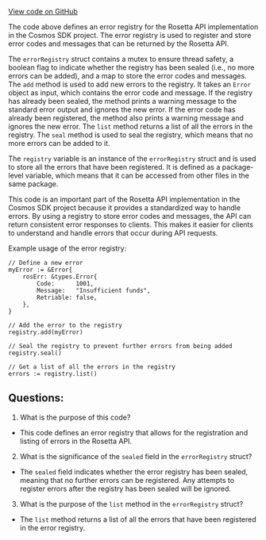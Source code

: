[View code on GitHub](https://github.com/cosmos/cosmos-sdk.git/tools/rosetta/lib/errors/registry.go)

The code above defines an error registry for the Rosetta API implementation in the Cosmos SDK project. The error registry is used to register and store error codes and messages that can be returned by the Rosetta API. 

The `errorRegistry` struct contains a mutex to ensure thread safety, a boolean flag to indicate whether the registry has been sealed (i.e., no more errors can be added), and a map to store the error codes and messages. The `add` method is used to add new errors to the registry. It takes an `Error` object as input, which contains the error code and message. If the registry has already been sealed, the method prints a warning message to the standard error output and ignores the new error. If the error code has already been registered, the method also prints a warning message and ignores the new error. The `list` method returns a list of all the errors in the registry. The `seal` method is used to seal the registry, which means that no more errors can be added to it.

The `registry` variable is an instance of the `errorRegistry` struct and is used to store all the errors that have been registered. It is defined as a package-level variable, which means that it can be accessed from other files in the same package.

This code is an important part of the Rosetta API implementation in the Cosmos SDK project because it provides a standardized way to handle errors. By using a registry to store error codes and messages, the API can return consistent error responses to clients. This makes it easier for clients to understand and handle errors that occur during API requests. 

Example usage of the error registry:

```
// Define a new error
myError := &Error{
    rosErr: &types.Error{
        Code:      1001,
        Message:   "Insufficient funds",
        Retriable: false,
    },
}

// Add the error to the registry
registry.add(myError)

// Seal the registry to prevent further errors from being added
registry.seal()

// Get a list of all the errors in the registry
errors := registry.list()
```
## Questions: 
 1. What is the purpose of this code?
- This code defines an error registry that allows for the registration and listing of errors in the Rosetta API.

2. What is the significance of the `sealed` field in the `errorRegistry` struct?
- The `sealed` field indicates whether the error registry has been sealed, meaning that no further errors can be registered. Any attempts to register errors after the registry has been sealed will be ignored.

3. What is the purpose of the `list` method in the `errorRegistry` struct?
- The `list` method returns a list of all the errors that have been registered in the error registry.